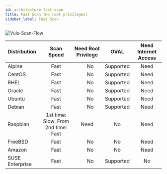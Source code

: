 ```yaml
---
id: architecture-fast-scan
title: Fast Scan (No root privileges)
sidebar_label: Fast Scan
---
```


![Vuls-Scan-Flow](/img/docs/vuls-scan-flow-fast.png)


| Distribution|                             Scan Speed | Need Root Privilege |       OVAL | Need Internet Access|
|:------------|:--------------------------------------:|:-------------------:|:----------:|:---------------------------------------:|
| Alpine      |                                   Fast |　                No |  Supported |                                    Need |
| CentOS      |                                   Fast |　                No |  Supported |                                      Need |
| RHEL        |                                   Fast |　                No |  Supported |                                      Need |
| Oracle      |                                   Fast |　                No |  Supported |                                      Need |
| Ubuntu      |                                   Fast |　                No |  Supported |                                      Need |
| Debian      |                                   Fast |　                No |  Supported |                                      Need |
| Raspbian    |    1st time: Slow, From 2nd time: Fast |                Need |         No |                                    Need |
| FreeBSD     |                                   Fast |　                No |         No |                                    Need |
| Amazon      |                                   Fast |　                No |         No |                                    Need |
| SUSE Enterprise |                               Fast |　                No |  Supported |                                      No |
